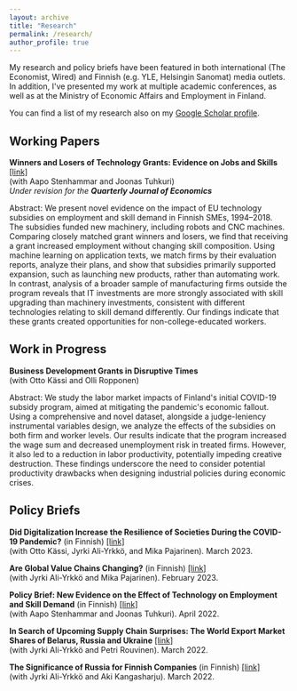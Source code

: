```yaml
---
layout: archive
title: "Research"
permalink: /research/
author_profile: true
---
```


My research and policy briefs have been featured in both international (The Economist, Wired) and Finnish (e.g. YLE, Helsingin Sanomat) media outlets. In addition, I've presented my work at multiple academic conferences, as well as at the Ministry of Economic Affairs and Employment in Finland.

You can find a list of my research also on my [Google Scholar profile](https://scholar.google.fi/citations?user=BWlNAqgAAAAJ&hl=en "Google Scholar").


## Working Papers

<p id="single-spaced">
<b>Winners and Losers of Technology Grants: Evidence on Jobs and Skills</b> <a href="https://www.rfberlin.com/wp-content/uploads/2025/02/25004.pdf"">[link]</a><br>
(with Aapo Stenhammar and Joonas Tuhkuri)<br>
<em>Under revision for the <b>Quarterly Journal of Economics</b></em><br>
</p>

Abstract: We present novel evidence on the impact of EU technology subsidies on employment and skill demand in Finnish SMEs, 1994–2018. The subsidies funded new machinery, including robots and CNC machines. Comparing closely matched grant winners and losers, we find that receiving a grant increased employment without changing skill composition. Using machine learning on application texts, we match firms by their evaluation reports, analyze their plans, and show that subsidies primarily supported expansion, such as launching new products, rather than automating work. In contrast, analysis of a broader sample of manufacturing firms outside the program reveals that IT investments are more strongly associated with skill upgrading than machinery investments, consistent with different technologies relating to skill demand differently. Our findings indicate that these grants created opportunities for non-college-educated workers.

## Work in Progress

<p id="single-spaced">
<b>Business Development Grants in Disruptive Times</b><br>
(with Otto Kässi and Olli Ropponen)<br>
</p>

Abstract: We study the labor market impacts of Finland's initial COVID-19 subsidy program, aimed at mitigating the pandemic's economic fallout. Using a comprehensive and novel dataset, alongside a judge-leniency instrumental variables design, we analyze the effects of the subsidies on both firm and worker levels. Our results indicate that the program increased the wage sum and decreased unemployment risk in treated firms. However, it also led to a reduction in labor productivity, potentially impeding creative destruction. These findings underscore the need to consider potential productivity drawbacks when designing industrial policies during economic crises.

## Policy Briefs

<p id="single-spaced">
<b>Did Digitalization Increase the Resilience of Societies During the COVID-19 Pandemic?</b> (in Finnish) <a href="https://www.etla.fi/wp-content/uploads/ETLA-Muistio-Brief-119.pdf">[link]</a><br>
(with Otto Kässi, Jyrki Ali-Yrkkö, and Mika Pajarinen). March 2023.<br>
</p>

<p id="single-spaced">
<b>Are Global Value Chains Changing?</b> (in Finnish) <a href="https://www.etla.fi/wp-content/uploads/ETLA-Raportit-Reports-135.pdf">[link]</a><br>
(with Jyrki Ali-Yrkkö and Mika Pajarinen). February 2023.<br>
</p>

<p id="single-spaced">
<b>Policy Brief: New Evidence on the Effect of Technology on Employment and Skill Demand</b> (in Finnish) <a href="https://www.etla.fi/wp-content/uploads/ETLA-Muistio-Brief-108.pdf">[link]</a><br>
(with Aapo Stenhammar and Joonas Tuhkuri). April 2022.<br>
</p>

<p id="single-spaced">
<b>In Search of Upcoming Supply Chain Surprises: The World Export Market Shares of Belarus, Russia and Ukraine</b> <a href="https://www.etla.fi/wp-content/uploads/ETLA-Muistio-Brief-107.pdf">[link]</a><br>
(with Jyrki Ali-Yrkkö and Petri Rouvinen). March 2022.<br>
</p>

<p id="single-spaced">
<b>The Significance of Russia for Finnish Companies</b> (in Finnish) <a href="https://www.etla.fi/wp-content/uploads/ETLA-Muistio-Brief-105.pdf">[link]</a><br>
(with Jyrki Ali-Yrkkö and Aki Kangasharju). March 2022.<br>
</p>